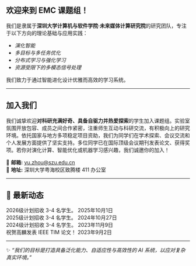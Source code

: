 ## 欢迎来到 EMC 课题组！

<!-- <div style="text-align: center;">
  <img src="images/合影.jpg" alt="合照" style="width:80%; border-radius: 10px; margin-bottom: 1rem;" />
</div>  -->

我们是隶属于**深圳大学计算机与软件学院·未来媒体计算研究院**的研究团队，专注于以下方向的理论基础与应用实践：

- _演化智能_  
- _多目标与多任务优化_  
- _分布式学习与强化学习_  
- _资源受限下的多模态信号处理_

我们致力于通过智能进化设计优雅而高效的学习系统。

---

## 加入我们

我们诚挚欢迎**对科研充满好奇、具备自驱力并热爱探索**的学生加入课题组。实验室氛围开放包容、成员之间合作紧密，注重师生互动与科研交流，有积极向上的研究环境。依托国家与地方多项稳定项目资助，我们为同学们在学术探索、会议交流和个人发展方面提供了坚实支持。多位同学已在国际顶级会议期刊发表论文、获得奖项。若你对演化计算、智能优化或机器学习感兴趣，我们诚邀你的加入！

📧 **邮箱:** [yu.zhou@szu.edu.cn](mailto:yu.zhou@szu.edu.cn)  
📍 **地址:** 深圳大学粤海校区致腾楼 411 办公室

---

## 📢 最新动态

<div class="news-container">
  <div class="news-item">
    <span class="news-text">2026级计划招收 3-4 名学生。</span>
    <span class="news-date">2025年10月1日</span>
  </div>
  <div class="news-item">
    <span class="news-text">2025级计划招收 3-4 名学生。</span>
    <span class="news-date">2024年10月27日</span>
  </div>
  <div class="news-item">
    <!-- <span class="news-icon">📘</span> -->
    <span class="news-text">2024级计划招收 3-4 名学生。</span>
    <span class="news-date">2023年11月9日</span>
  </div>
  <div class="news-item">
    <!-- <span class="news-icon">🏆</span> -->
    <span class="news-text">祝贺高麟发表 IEEE TIM 论文！</span>
    <span class="news-date">2023年9月2日</span>
  </div>
  <!-- <div class="news-item">
    <span class="news-icon">💰</span>
    <span class="news-text">成功获批跨模态优化重大专项资助</span>
    <span class="news-date">2025年2月2日</span>
  </div>
  <div class="news-item">
    <span class="news-icon">🎓</span>
    <span class="news-text">两位本科生被国际顶级高校博士项目录取</span>
    <span class="news-date">2025年1月8日</span>
  </div> -->
</div>

---

✨ _“我们的目标是打造具备泛化能力、自适应性与高效性的 AI 系统，以应对复杂真实环境。”_
